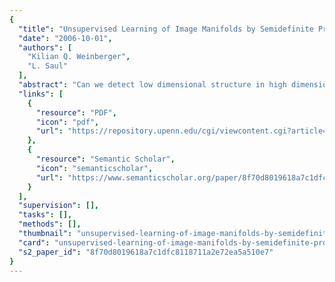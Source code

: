 ```yaml
---
{
  "title": "Unsupervised Learning of Image Manifolds by Semidefinite Programming",
  "date": "2006-10-01",
  "authors": [
    "Kilian Q. Weinberger",
    "L. Saul"
  ],
  "abstract": "Can we detect low dimensional structure in high dimensional data sets of images? In this paper, we propose an algorithm for unsupervised learning of image manifolds by semidefinite programming. Given a data set of images, our algorithm computes a low dimensional representation of each image with the property that distances between nearby images are preserved. More generally, it can be used to analyze high dimensional data that lies on or near a low dimensional manifold. We illustrate the algorithm on easily visualized examples of curves and surfaces, as well as on actual images of faces, handwritten digits, and solid objects.",
  "links": [
    {
      "resource": "PDF",
      "icon": "pdf",
      "url": "https://repository.upenn.edu/cgi/viewcontent.cgi?article=1000&context=cis_papers"
    },
    {
      "resource": "Semantic Scholar",
      "icon": "semanticscholar",
      "url": "https://www.semanticscholar.org/paper/8f70d8019618a7c1dfc8118711a2e72ea5a510e7"
    }
  ],
  "supervision": [],
  "tasks": [],
  "methods": [],
  "thumbnail": "unsupervised-learning-of-image-manifolds-by-semidefinite-programming-thumb.jpg",
  "card": "unsupervised-learning-of-image-manifolds-by-semidefinite-programming-card.jpg",
  "s2_paper_id": "8f70d8019618a7c1dfc8118711a2e72ea5a510e7"
}
---
```


